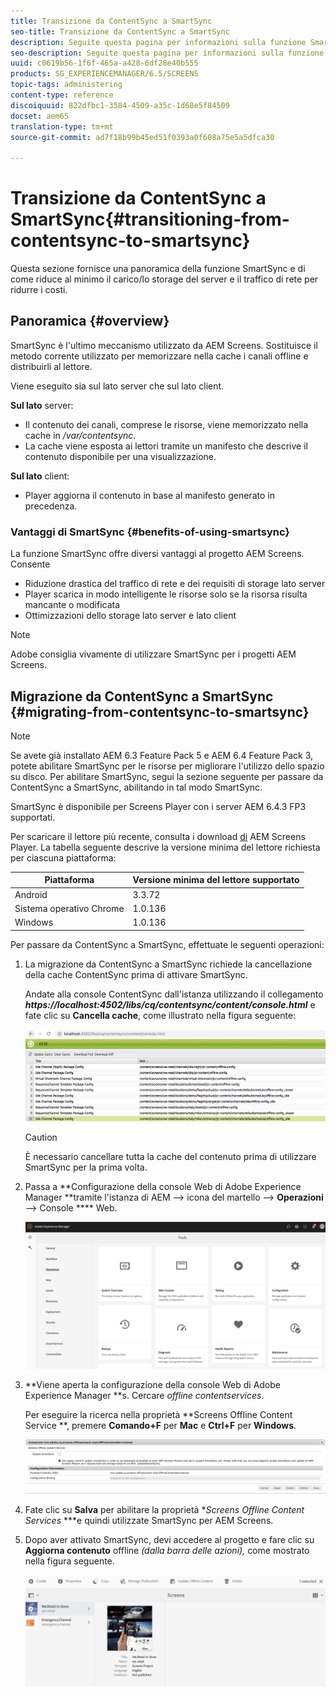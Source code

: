 ```yaml
---
title: Transizione da ContentSync a SmartSync
seo-title: Transizione da ContentSync a SmartSync
description: Seguite questa pagina per informazioni sulla funzione SmartSync e su come passare da ContentSync a SmartSync.
seo-description: Seguite questa pagina per informazioni sulla funzione SmartSync e su come passare da ContentSync a SmartSync.
uuid: c0619b56-1f6f-465a-a428-6df28e40b555
products: SG_EXPERIENCEMANAGER/6.5/SCREENS
topic-tags: administering
content-type: reference
discoiquuid: 822dfbc1-3584-4509-a35c-1d68e5f84509
docset: aem65
translation-type: tm+mt
source-git-commit: ad7f18b99b45ed51f0393a0f608a75e5a5dfca30

---
```



# Transizione da ContentSync a SmartSync{#transitioning-from-contentsync-to-smartsync}

Questa sezione fornisce una panoramica della funzione SmartSync e di come riduce al minimo il carico/lo storage del server e il traffico di rete per ridurre i costi.

## Panoramica {#overview}

SmartSync è l'ultimo meccanismo utilizzato da AEM Screens. Sostituisce il metodo corrente utilizzato per memorizzare nella cache i canali offline e distribuirli al lettore.

Viene eseguito sia sul lato server che sul lato client.

**Sul lato** server:

* Il contenuto dei canali, comprese le risorse, viene memorizzato nella cache in */var/contentsync*.
* La cache viene esposta ai lettori tramite un manifesto che descrive il contenuto disponibile per una visualizzazione.

**Sul lato** client:

* Player aggiorna il contenuto in base al manifesto generato in precedenza.

### Vantaggi di SmartSync {#benefits-of-using-smartsync}

La funzione SmartSync offre diversi vantaggi al progetto AEM Screens. Consente

* Riduzione drastica del traffico di rete e dei requisiti di storage lato server
* Player scarica in modo intelligente le risorse solo se la risorsa risulta mancante o modificata
* Ottimizzazioni dello storage lato server e lato client

>[!NOTE]
>
>Adobe consiglia vivamente di utilizzare SmartSync per i progetti AEM Screens.

## Migrazione da ContentSync a SmartSync {#migrating-from-contentsync-to-smartsync}

>[!NOTE]
>
>Se avete già installato AEM 6.3 Feature Pack 5 e AEM 6.4 Feature Pack 3, potete abilitare SmartSync per le risorse per migliorare l'utilizzo dello spazio su disco. Per abilitare SmartSync, segui la sezione seguente per passare da ContentSync a SmartSync, abilitando in tal modo SmartSync.
>
>SmartSync è disponibile per Screens Player con i server AEM 6.4.3 FP3 supportati.
>
>Per scaricare il lettore più recente, consulta i download [di](https://download.macromedia.com/screens/) AEM Screens Player. La tabella seguente descrive la versione minima del lettore richiesta per ciascuna piattaforma:

| **Piattaforma** | **Versione minima del lettore supportato** |
|---|---|
| Android | 3.3.72 |
| Sistema operativo Chrome | 1.0.136 |
| Windows | 1.0.136 |

Per passare da ContentSync a SmartSync, effettuate le seguenti operazioni:

1. La migrazione da ContentSync a SmartSync richiede la cancellazione della cache ContentSync prima di attivare SmartSync.

   Andate alla console ContentSync dall'istanza utilizzando il collegamento ***https://localhost:4502/libs/cq/contentsync/content/console.html*** e fate clic su **Cancella cache**, come illustrato nella figura seguente:

   ![clear_contesync_cache](assets/clear_contesync_cache.png)

   >[!CAUTION]
   >
   >È necessario cancellare tutta la cache del contenuto prima di utilizzare SmartSync per la prima volta.

1. Passa a **Configurazione della console Web di Adobe Experience Manager **tramite l'istanza di AEM —&gt; icona del martello —&gt; **Operazioni** —&gt; Console **** Web.

   ![screen_shot_2019-02-11at15339pm](assets/screen_shot_2019-02-11at15339pm.png)

1. **Viene aperta la configurazione della console Web di Adobe Experience Manager **s. Cercare *offline contentservices*.

   Per eseguire la ricerca nella proprietà **Screens Offline Content Service **, premere **Comando+F** per **Mac** e **Ctrl+F** per **Windows**.

   ![screen_shot_2019-02-19at22643pm](assets/screen_shot_2019-02-19at22643pm.png)

1. Fate clic su **Salva** per abilitare la proprietà **Screens Offline Content Services* ***e quindi utilizzate SmartSync per AEM Screens.
1. Dopo aver attivato SmartSync, devi accedere al progetto e fare clic su **Aggiorna contenuto** offline *(dalla barra delle azioni),* come mostrato nella figura seguente.

   ![screen_shot_2019-02-25at102605am](assets/screen_shot_2019-02-25at102605am.png)

